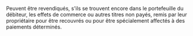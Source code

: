   
 Peuvent être revendiqués, s'ils se trouvent encore dans le portefeuille du débiteur, les effets de commerce ou autres titres non payés, remis par leur propriétaire pour être recouvrés ou pour être spécialement affectés à des paiements déterminés.  

  

